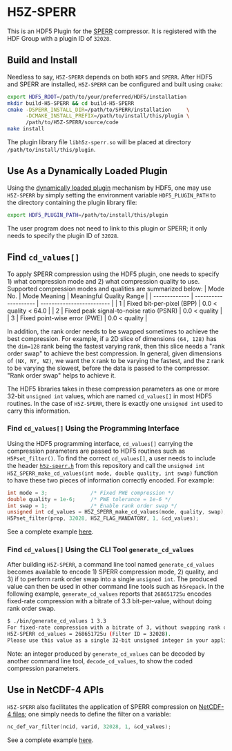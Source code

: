 # H5Z-SPERR
This is an HDF5 Plugin for the [SPERR](https://github.com/ncar/sperr) compressor.
It is registered with the HDF Group with a plugin ID of `32028`.

## Build and Install
Needless to say, `H5Z-SPERR` depends on both `HDF5` and `SPERR`. 
After HDF5 and SPERR are installed, `H5Z-SPERR` can be configured and built using `cmake`:
```bash
export HDF5_ROOT=/path/to/your/preferred/HDF5/installation
mkdir build-H5-SPERR && cd build-H5-SPERR
cmake -DSPERR_INSTALL_DIR=/path/to/SPERR/installation     \
      -DCMAKE_INSTALL_PREFIX=/path/to/install/this/plugin \
      /path/to/H5Z-SPERR/source/code
make install
```
The plugin library file `libh5z-sperr.so` will be placed at directory `/path/to/install/this/plugin`.

## Use As a Dynamically Loaded Plugin
Using the [dynamically loaded plugin](https://docs.hdfgroup.org/hdf5/rfc/HDF5DynamicallyLoadedFilters.pdf) mechanism by HDF5,
one may use `H5Z-SPERR` by simply setting the environment variable `HDF5_PLUGIN_PATH` to the directory containing the plugin
library file:
```bash
export HDF5_PLUGIN_PATH=/path/to/install/this/plugin
```
The user program does not need to link to this plugin or SPERR; it only needs to specify the plugin ID of `32028`.

##  Find `cd_values[]`
To apply SPERR compression using the HDF5 plugin, one needs to specify 1) what compression mode and 2)
what compression quality to use. Supported compression modes and qualities are summarized below:
| Mode No.      | Mode Meaning         | Meaningful Quality Range  |
| ------------- | -------------------- | ------------------------- |
| 1             | Fixed bit-per-pixel (BPP) | 0.0 < quality < 64.0 |
| 2             | Fixed peak signal-to-noise ratio (PSNR) | 0.0 < quality |
| 3             | Fixed point-wise error (PWE)            | 0.0 < quality |

In addition, the rank order needs to be swapped sometimes to achieve the best compression.
For example, if a 2D slice of dimensions `(64, 128)` has the `dim=128` rank being the fastest
varying rank, then this slice needs a "rank order swap" to achieve the best compression.
In general, given dimensions of `(NX, NY, NZ)`, we want the `X` rank to be varying the fastest,
and the `Z` rank to be varying the slowest, before the data is passed to the compressor.
"Rank order swap" helps to achieve it.

The HDF5 libraries takes in these compression parameters as one or more 32-bit `unsigned int` values,
which are named `cd_values[]` in most HDF5 routines.
In the case of `H5Z-SPERR`, there is exactly one `unsigned int` used to carry this information.

### Find  `cd_values[]` Using the Programming Interface
Using the HDF5 programming interface, `cd_values[]` carrying the compression parameters are passed
to HDF5 routines such as `H5Pset_filter()`. To find the correct `cd_values[]`, a user
needs to include the header [`h5z-sperr.h`](https://github.com/NCAR/H5Z-SPERR/blob/main/include/h5z-sperr.h)
from this repository
and call the `unsigned int H5Z_SPERR_make_cd_values(int mode, double quality, int swap)` function 
to have these two pieces of information correctly encoded. For example:
```C
int mode = 3;              /* Fixed PWE compression */
double quality = 1e-6;     /* PWE tolerance = 1e-6 */
int swap = 1;              /* Enable rank order swap */
unsigned int cd_values = H5Z_SPERR_make_cd_values(mode, quality, swap);   /* Generate cd_values */
H5Pset_filter(prop, 32028, H5Z_FLAG_MANDATORY, 1, &cd_values);            /* Specify SPERR compression in HDF5 */
```
See a complete example [here](https://github.com/NCAR/H5Z-SPERR/blob/main/utilities/example-3d.c).

### Find `cd_values[]` Using the CLI Tool `generate_cd_values`
After building `H5Z-SPERR`, a command line tool named `generate_cd_values` becomes available to encode 1) SPERR 
compression mode, 2) quality, and 3) if to perform rank order swap
into a single `unsigned int`. The produced value can then be used in other command line tools such as `h5repack`.
In the following example, `generate_cd_values` reports that `268651725u` encodes fixed-rate compression with 
a bitrate of 3.3 bit-per-value, without doing rank order swap.
```Bash
$ ./bin/generate_cd_values 1 3.3
For fixed-rate compression with a bitrate of 3, without swapping rank orders,
H5Z-SPERR cd_values = 268651725u (Filter ID = 32028).
Please use this value as a single 32-bit unsigned integer in your applications.
```
Note: an integer produced by `generate_cd_values` can be decoded by another command line tool, `decode_cd_values`,
to show the coded compression parameters.

## Use in NetCDF-4 APIs
`H5Z-SPERR` also facilitates the application of SPERR compression on 
[NetCDF-4 files](https://docs.unidata.ucar.edu/netcdf/NUG/md_filters.html#filters_enable);
one simply needs to define the filter on a variable:
```C
nc_def_var_filter(ncid, varid, 32028, 1, &cd_values);
```
See a complete example [here](https://github.com/NCAR/H5Z-SPERR/blob/main/example/simple_xy_nc4_wr.c).
